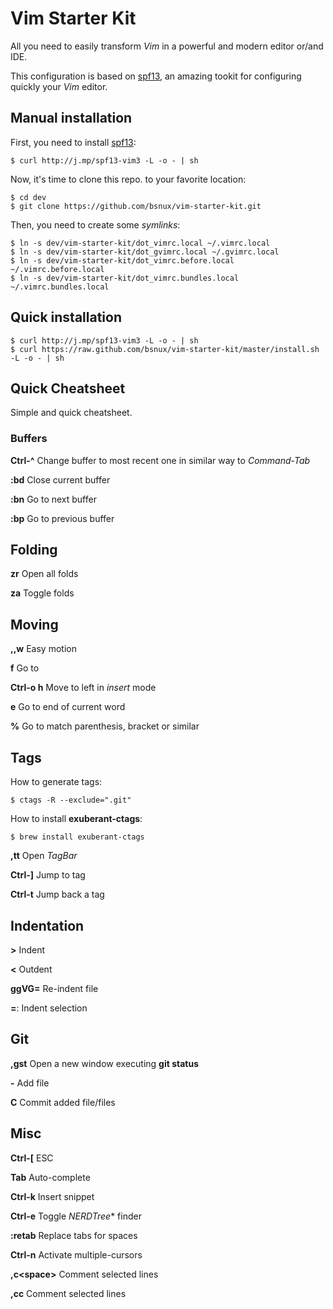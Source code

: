 # Vim Starter Kit

All you need to easily transform *Vim* in a powerful and modern editor or/and IDE.

This configuration is based on [spf13](http://vim.spf13.com), an amazing tookit for
configuring quickly your *Vim* editor.

## Manual installation

First, you need to install [spf13](http://vim.spf13.com):

    $ curl http://j.mp/spf13-vim3 -L -o - | sh

Now, it's time to clone this repo. to your favorite location:

    $ cd dev
    $ git clone https://github.com/bsnux/vim-starter-kit.git

Then, you need to create some *symlinks*:

    $ ln -s dev/vim-starter-kit/dot_vimrc.local ~/.vimrc.local
    $ ln -s dev/vim-starter-kit/dot_gvimrc.local ~/.gvimrc.local
    $ ln -s dev/vim-starter-kit/dot_vimrc.before.local ~/.vimrc.before.local
    $ ln -s dev/vim-starter-kit/dot_vimrc.bundles.local ~/.vimrc.bundles.local

## Quick installation

    $ curl http://j.mp/spf13-vim3 -L -o - | sh
    $ curl https://raw.github.com/bsnux/vim-starter-kit/master/install.sh -L -o - | sh

## Quick Cheatsheet

Simple and quick cheatsheet.

### Buffers

**Ctrl-^** Change buffer to most recent one in similar way to *Command-Tab*

**:bd** Close current buffer

**:bn** Go to next buffer

**:bp** Go to previous buffer

## Folding

**zr** Open all folds

**za** Toggle folds

## Moving

**,,w** Easy motion

**f<char>** Go to *<char>*

**Ctrl-o h** Move to left in *insert* mode

**e** Go to end of current word

**%** Go to match parenthesis, bracket or similar

## Tags

How to generate tags:

    $ ctags -R --exclude=".git"

How to install **exuberant-ctags**:

    $ brew install exuberant-ctags

**,tt** Open *TagBar*

**Ctrl-]** Jump to tag

**Ctrl-t** Jump back a tag

## Indentation

**>** Indent

**<** Outdent

**ggVG=** Re-indent file

**=**: Indent selection

## Git

**,gst** Open a new window executing **git status**

**-** Add file

**C** Commit added file/files

## Misc

**Ctrl-[** ESC

**Tab** Auto-complete

**Ctrl-k** Insert snippet

**Ctrl-e** Toggle *NERDTree** finder

**:retab** Replace tabs for spaces

**Ctrl-n** Activate multiple-cursors

**,c<space\>** Comment selected lines

**,cc** Comment selected lines
